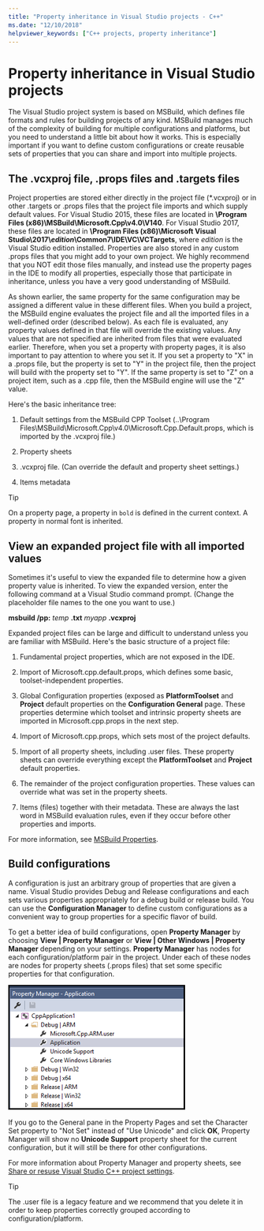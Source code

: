 ```yaml
---
title: "Property inheritance in Visual Studio projects - C++"
ms.date: "12/10/2018"
helpviewer_keywords: ["C++ projects, property inheritance"]
---
```


# Property inheritance in Visual Studio projects

The Visual Studio project system is based on MSBuild, which defines file formats and rules for building projects of any kind. MSBuild manages much of the complexity of building for multiple configurations and platforms, but you need to understand a little bit about how it works. This is especially important if you want to define custom configurations or create reusable sets of properties that you can share and import into multiple projects.

## The .vcxproj file, .props files and .targets files

Project properties are stored either directly in the project file (*.vcxproj) or in other .targets or .props files that the project file imports and which supply default values. For Visual Studio 2015, these files are located in **\Program Files (x86)\MSBuild\Microsoft.Cpp\v4.0\V140**. For Visual Studio 2017, these files are located in **\\Program Files (x86)\\Microsoft Visual Studio\\2017\\_edition_\\Common7\\IDE\\VC\\VCTargets**, where _edition_ is the Visual Studio edition installed. Properties are also stored in any custom .props files that you might add to your own project. We highly recommend that you NOT edit those files manually, and instead use the property pages in the IDE to modify all properties, especially those that participate in inheritance, unless you have a very good understanding of MSBuild.

As shown earlier, the same property for the same configuration may be assigned a different value in these different files. When you build a project, the MSBuild engine evaluates the project file and all the imported files in a well-defined order (described below). As each file is evaluated, any property values defined in that file will override the existing values. Any values that are not specified are inherited from files that were evaluated earlier. Therefore, when you set a property with property pages, it is also important to pay attention to where you set it. If you set a property to "X" in a .props file, but the property is set to "Y" in the project file, then the project will build with the property set to "Y". If the same property is set to "Z" on a project item, such as a .cpp file, then the MSBuild engine will use the "Z" value. 

Here's the basic inheritance tree:

1. Default settings from the MSBuild CPP Toolset (..\Program Files\MSBuild\Microsoft.Cpp\v4.0\Microsoft.Cpp.Default.props, which is imported by the .vcxproj file.)

2. Property sheets

3. .vcxproj file. (Can override the default and property sheet settings.)

4. Items metadata

> [!TIP]
> On a property page, a property in `bold` is defined in the current context. A property in normal font is inherited.

## View an expanded project file with all imported values

Sometimes it's useful to view the expanded file to determine how a given property value is inherited. To view the expanded version, enter the following command at a Visual Studio command prompt. (Change the placeholder file names to the one you want to use.)

**msbuild /pp:** *temp* **.txt** *myapp* **.vcxproj**

Expanded project files can be large and difficult to understand unless you are familiar with MSBuild. Here's the basic structure of a project file:

1. Fundamental project properties, which are not exposed in the IDE.

2. Import of Microsoft.cpp.default.props, which defines some basic, toolset-independent properties.

3. Global Configuration properties (exposed as **PlatformToolset** and **Project** default properties on the **Configuration General** page. These properties determine which toolset and intrinsic property sheets are imported in Microsoft.cpp.props in the next step.

4. Import of Microsoft.cpp.props, which sets most of the project defaults.

5. Import of all property sheets, including .user files. These property sheets can override everything except the **PlatformToolset** and **Project** default properties.

6. The remainder of the project configuration properties. These values can override what was set in the property sheets.

7. Items (files) together with their metadata. These are always the last word in MSBuild evaluation rules, even if they occur before other properties and imports.

For more information, see [MSBuild Properties](/visualstudio/msbuild/msbuild-properties).

## Build configurations

A configuration is just an arbitrary group of properties that are given a name. Visual Studio provides Debug and Release configurations and each sets various properties appropriately for a debug build or release build. You can use the **Configuration Manager** to define custom configurations as a convenient way to group properties for a specific flavor of build. 

To get a better idea of build configurations, open **Property Manager** by choosing **View &#124;  Property Manager** or **View &#124; Other Windows &#124; Property Manager** depending on your settings. **Property Manager** has nodes for each configuration/platform pair in the project. Under each of these nodes are nodes for property sheets (.props files) that set some specific properties for that configuration.

![Property Manager](media/property-manager.png "Property Manager")

If you go to the General pane in the Property Pages and set the Character Set property to "Not Set" instead of "Use Unicode" and click **OK**,  Property Manager will show no **Unicode Support** property sheet for the current configuration, but it will still be there for other configurations.

For more information about Property Manager and property sheets, see [Share or resuse Visual Studio C++ project settings](create-reusable-property-configurations.md).

> [!TIP]
> The .user file is a legacy feature and we recommend that you delete it in order to keep properties correctly grouped according to configuration/platform.



